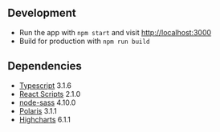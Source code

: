 ## Development

- Run the app with `npm start` and visit [http://localhost:3000](http://localhost:3000)
- Build for production with `npm run build`

## Dependencies

- [Typescript](https://github.com/Microsoft/TypeScript/releases/tag/v3.1.6) 3.1.6
- [React Scripts](https://github.com/facebook/create-react-app/releases/tag/v2.1.0) 2.1.0
- [node-sass](https://github.com/sass/node-sass/releases/tag/v4.10.0) 4.10.0
- [Polaris](https://github.com/Shopify/polaris-react/releases/tag/v3.1.1) 3.1.1
- [Highcharts](https://github.com/highcharts/highcharts/releases/tag/v6.1.1) 6.1.1
